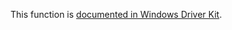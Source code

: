 This function is [documented in Windows Driver Kit](https://learn.microsoft.com/en-us/windows-hardware/drivers/ddi/ntifs/nf-ntifs-rtloemstringtounicodestring).
